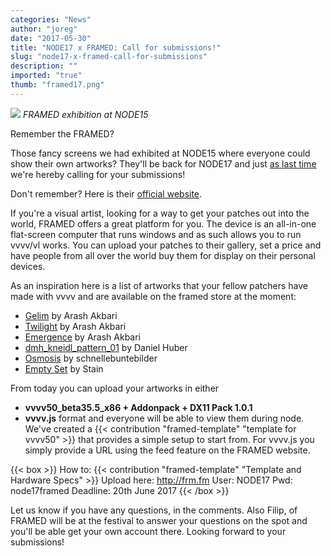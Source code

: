 ```yaml
---
categories: "News"
author: "joreg"
date: "2017-05-30"
title: "NODE17 x FRAMED: Call for submissions!"
slug: "node17-x-framed-call-for-submissions"
description: ""
imported: "true"
thumb: "framed17.png"
---
```



![](framed17.png) 
*FRAMED exhibition at NODE15*

Remember the FRAMED?

Those fancy screens we had exhibited at NODE15 where everyone could show their own artworks? They'll be back for NODE17 and just [as last time](/blog/2015/node15-x-framed-call-for-submissions) we're hereby calling for your submissions!

Don't remember? Here is their [official website](https://frm.fm/).

If you're a visual artist, looking for a way to get your patches out into the world, FRAMED offers a great platform for you. The device is an all-in-one flat-screen computer that runs windows and as such allows you to run vvvv/vl works. You can upload your patches to their gallery, set a price and have people from all over the world buy them for display on their personal devices.

As an inspiration here is a list of artworks that your fellow patchers have made with vvvv and are available on the framed store at the moment:

<!--{SPLIT()}-->
- [Gelim](https://frm.fm/a/arash_akbari/gelim) by Arash Akbari
- [Twilight](https://frm.fm/a/arash_akbari/twilight) by Arash Akbari
- [Emergence](https://frm.fm/a/arash_akbari/emergence) by Arash Akbari
- [dmh_kneidl_pattern_01](https://frm.fm/a/daniel_huber/dmh_kneidl_pattern_01) by Daniel Huber
- [Osmosis](https://frm.fm/a/schnellebuntebilder/osmosis) by schnellebuntebilder
- [Empty Set](https://frm.fm/a/stain/empty_set) by Stain
<!--{SPLIT}-->

From today you can upload your artworks in either 
* **vvvv50_beta35.5_x86 + Addonpack + DX11 Pack 1.0.1** 
* **vvvv.js** 
format and everyone will be able to view them during node. We've created a {{< contribution "framed-template" "template for vvvv50" >}} that provides a simple setup to start from. For vvvv.js you simply provide a URL using the feed feature on the FRAMED website.

{{< box >}}
How to: {{< contribution "framed-template" "Template and Hardware Specs" >}}
Upload here: http://frm.fm
User: NODE17
Pwd: node17framed
Deadline: 20th June 2017
{{< /box >}}

Let us know if you have any questions, in the comments. Also Filip, of FRAMED will be at the festival to answer your questions on the spot and you'll be able get your own account there. Looking forward to your submissions!



